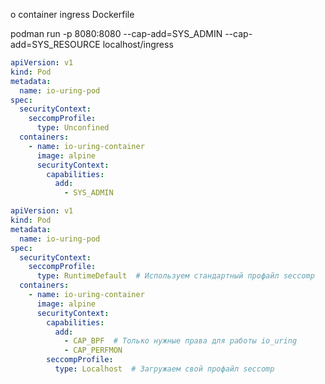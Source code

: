 o container ingress Dockerfile

podman run -p 8080:8080 --cap-add=SYS_ADMIN --cap-add=SYS_RESOURCE localhost/ingress


``` yaml
apiVersion: v1
kind: Pod
metadata:
  name: io-uring-pod
spec:
  securityContext:
    seccompProfile:
      type: Unconfined
  containers:
    - name: io-uring-container
      image: alpine
      securityContext:
        capabilities:
          add:
            - SYS_ADMIN
```

``` yaml
apiVersion: v1
kind: Pod
metadata:
  name: io-uring-pod
spec:
  securityContext:
    seccompProfile:
      type: RuntimeDefault  # Используем стандартный профайл seccomp
  containers:
    - name: io-uring-container
      image: alpine
      securityContext:
        capabilities:
          add:
            - CAP_BPF  # Только нужные права для работы io_uring
            - CAP_PERFMON
        seccompProfile:
          type: Localhost  # Загружаем свой профайл seccomp
```